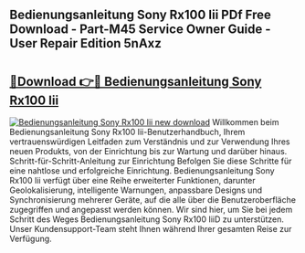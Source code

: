 ## Bedienungsanleitung Sony Rx100 Iii PDf Free Download - Part-M45 Service Owner Guide - User Repair Edition 5nAxz

# <h2><a href="http://df32d3.blite.top/?on=Bedienungsanleitung+Sony+Rx100+Iii">🔗Download 👉🔴 Bedienungsanleitung Sony Rx100 Iii</a></h2>

[![Bedienungsanleitung Sony Rx100 Iii new download](https://i.imgur.com/lujVjoI.png)](http://df32d3.blite.top/?on=Bedienungsanleitung+Sony+Rx100+Iii)
Willkommen beim Bedienungsanleitung Sony Rx100 Iii-Benutzerhandbuch, Ihrem vertrauenswürdigen Leitfaden zum Verständnis und zur Verwendung Ihres neuen Produkts, von der Einrichtung bis zur Wartung und darüber hinaus. Schritt-für-Schritt-Anleitung zur Einrichtung Befolgen Sie diese Schritte für eine nahtlose und erfolgreiche Einrichtung. Bedienungsanleitung Sony Rx100 Iii verfügt über eine Reihe erweiterter Funktionen, darunter Geolokalisierung, intelligente Warnungen, anpassbare Designs und Synchronisierung mehrerer Geräte, auf die alle über die Benutzeroberfläche zugegriffen und angepasst werden können. Wir sind hier, um Sie bei jedem Schritt des Weges Bedienungsanleitung Sony Rx100 IiiD zu unterstützen. Unser Kundensupport-Team steht Ihnen während Ihrer gesamten Reise zur Verfügung.

